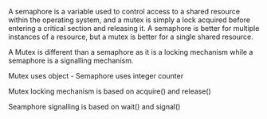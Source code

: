 A semaphore is a variable used to control access to a shared resource within the operating system, and a mutex is simply a lock acquired before entering a critical section and releasing it. A semaphore is better for multiple instances of a resource, but a mutex is better for a single shared resource.

A Mutex is different than a semaphore as it is a locking mechanism while a semaphore is a signalling mechanism.


Mutex uses object - Semaphore uses integer counter

Mutex locking mechanism is based on acquire() and release()

Seamphore signalling is based on wait() and signal()

